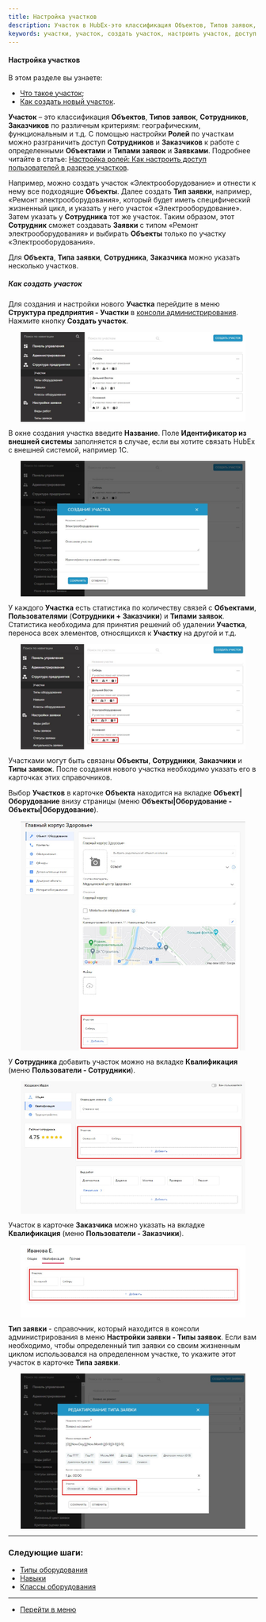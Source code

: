 ```yaml
---
title: Настройка участков
description: Участок в HubEx-это классификация Объектов, Типов заявок, Сотрудников и Заказчиков. Создать и настроить участки можно в консоли администрирования Структура предприятия-Участки. Укажите новый участок в карточках Объектов, Типов заявок, Сотрудников и Заказчиков и настройте роли (доступ по участкам).
keywords: участки, участок, создать участок, настроить участок, доступ в разрезе участков, hubex, хабекс, хубекс, хабикс
---
```


#### Настройка участков
В этом разделе вы узнаете:
<html>
<meta charset="utf-8">

<ul>
    <li><a href="#place">Что такое участок</a>;</li>
    <li><a href="#newplace">Как создать новый участок</a>.</li>

</ul>

</html>
<body>
<p id="place"><Strong>Участок</Strong> – это классификация <Strong>Объектов</Strong>, <Strong>Типов заявок</Strong>,
    <Strong>Сотрудников</Strong>, <Strong>Заказчиков</Strong> по различным критериям:
    географическим,
    функциональным и т.д.
    С помощью настройки <strong>Ролей</strong> по участкам можно разграничить доступ <strong>Сотрудников</strong> и <strong>Заказчиков</strong> к работе с определенными
    <strong>Объектами</strong> и <strong>Типами заявок</strong> и <strong>Заявками</strong>. Подробнее читайте в статье: <a href="https://wiki.hubex.ru/docs/FAQ/RU/admin/Roles.html#exrole">Настройка ролей: Как настроить доступ пользователей в разрезе участков</a>.
</p>
<p>Например, можно создать участок «Электрооборудование» и отнести к нему все подходящие <strong>Объекты</strong>. Далее создать <strong>Тип
    заявки</strong>, например, «Ремонт электрооборудования», который будет иметь специфический жизненный цикл, и указать у него
    участок «Электрооборудование». Затем указать у <strong>Сотрудника</strong> тот же участок. Таким образом, этот <strong>Сотрудник</strong> сможет
    создавать <strong>Заявки</strong> с типом «Ремонт электрооборудования» и выбирать <strong>Объекты</strong> только по участку
    «Электрооборудования».</p>

<p>Для <Strong>Объекта</Strong>, <Strong>Типа заявки</Strong>,
    <Strong>Сотрудника</Strong>, <Strong>Заказчика</Strong> можно указать несколько участков.</p>

<h5 id="newplace">Как создать участок</h5>
<p>Для создания и настройки нового <Strong>Участка</Strong> перейдите в меню <Strong>Структура предприятия - Участки</Strong> в <a href="https://wiki.hubex.ru/docs/FAQ/RU/admin/HowToEnterTheAdmin.html">консоли администрирования</a>. Нажмите кнопку <Strong>Создать участок</Strong>.</p>
<div>
    <img style="margin: 0 auto; display: block; max-width: 90%;"
         src="/attachments/images/FAQ/ADMIN/Places/Places.jpg"/>
</div>
<p>В окне создания участка введите
    <Strong>Название</Strong>. Поле
    <Strong>Идентификатор из внешней системы</Strong> заполняется в случае, если вы хотите связать HubEx с внешней
    системой, например 1С.</p>

<div>
    <img style="margin: 0 auto; display: block; max-width: 90%;"
         src="/attachments/images/FAQ/ADMIN/Places/NewPlace.jpg"/>
</div>
<p>У каждого <Strong>Участка</Strong> есть статистика по количеству связей с <Strong>Объектами</Strong>, <Strong>Пользователями</Strong> (<Strong>Сотрудники + Заказчики</Strong>) и <Strong>Типами
    заявок</Strong>. Статистика необходима для принятия решений об удалении <Strong>Участка</Strong>, переноса всех элементов, относящихся к <Strong>Участку</Strong> на другой и т.д.</p>
<div>
    <img style="margin: 0 auto; display: block; max-width: 90%;"
         src="/attachments/images/FAQ/ADMIN/Places/Statistic.jpg"/>
</div>

<p>Участками могут быть связаны <Strong>Объекты</Strong>, <Strong>Сотрудники</Strong>, <Strong>Заказчики</Strong> и
    <Strong>Типы заявок</Strong>. После создания нового участка необходимо
    указать его в карточках этих справочников.</p>
<p>Выбор <Strong>Участков</Strong> в карточке <Strong>Объекта</Strong> находится на вкладке
    <Strong>Объект|Оборудование</Strong> внизу страницы (меню <Strong>Объекты|Оборудование
        - Объекты|Оборудование</Strong>).</p>
<div>
    <img style="margin: 0 auto; display: block; max-width: 90%;"
         src="/attachments/images/FAQ/ADMIN/Places/Object.jpg"/>
</div>

<p>У <Strong>Сотрудника</Strong> добавить участок можно на вкладке <Strong>Квалификация</Strong> (меню <Strong>Пользователи
    - Сотрудники</Strong>).</p>
<div>
    <img style="margin: 0 auto; display: block; max-width: 90%;"
         src="/attachments/images/FAQ/ADMIN/Places/Employee.jpg"/>
</div>

<p>Участок в карточке <Strong>Заказчика</Strong> можно указать на вкладке <Strong>Квалификация</Strong> (меню <Strong>Пользователи
    - Заказчики</Strong>).</p>
<div>
    <img style="margin: 0 auto; display: block; max-width: 90%;"
         src="/attachments/images/FAQ/ADMIN/Places/Customer.jpg"/>
</div>

<p><Strong>Тип заявки</Strong> - справочник, который находится в консоли администрирования в меню <Strong>Настройки
    заявки - Типы заявок</Strong>. Если
    вам необходимо, чтобы определенный тип заявки со своим жизненным циклом использовался на определенном участке, то
    укажите этот участок в карточке <Strong>Типа заявки</Strong>.</p>
<div>
    <img style="margin: 0 auto; display: block; max-width: 90%;"
         src="/attachments/images/FAQ/ADMIN/Places/Type.jpg"/>
</div>
</body>


___
### Следующие шаги:
- [Типы оборудования](./ObjectsType.md)
- [Навыки](./Skills.md)
- [Классы оборудования](./ObjectClass.md)

____
- [Перейти в меню](http://wiki.hubex.ru)